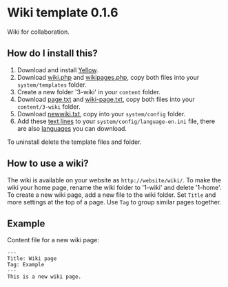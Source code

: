 Wiki template 0.1.6
===================
Wiki for collaboration.

How do I install this?
----------------------
1. Download and install [Yellow](https://github.com/markseu/yellowcms/).  
2. Download [wiki.php](wiki.php?raw=true) and [wikipages.php](wikipages.php?raw=true), copy both files into your `system/templates` folder.  
3. Create a new folder '3-wiki' in your `content` folder.
4. Download [page.txt](page.txt?raw=true) and [wiki-page.txt](wiki-page.txt?raw=true), copy both files into your `content/3-wiki` folder.
5. Download [newwiki.txt](newwiki.txt?raw=true), copy into your `system/config` folder.
6. Add these [text lines](wikitext.ini?raw=true) to your `system/config/language-en.ini` file, there are also [languages](https://github.com/markseu/yellowcms-extensions/tree/master/languages) you can download.

To uninstall delete the template files and folder.

How to use a wiki?
------------------
The wiki is available on your website as `http://website/wiki/`. To make the wiki your home page, rename the wiki folder to '1-wiki' and delete '1-home'. To create a new wiki page, add a new file to the wiki folder. Set `Title` and more settings at the top of a page. Use `Tag` to group similar pages together.

Example
-------
Content file for a new wiki page:

    ---
    Title: Wiki page
    Tag: Example
    ---
    This is a new wiki page.